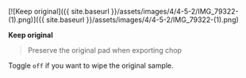 ---
---

[![Keep original]({{ site.baseurl }}/assets/images/4/4-5-2/IMG_79322-(1).png)]({{
site.baseurl }}/assets/images/4/4-5-2/IMG_79322-(1).png)

**Keep original**

> Preserve the original pad when exporting chop

Toggle `off` if you want to wipe the original sample.
